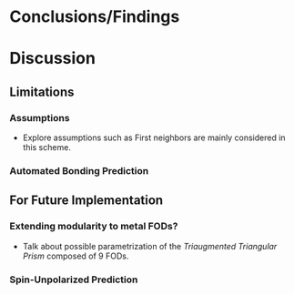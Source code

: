 # Conclusions/Findings
# Discussion

## Limitations
### Assumptions
- Explore assumptions such as First neighbors are mainly considered in this scheme.
  
### Automated Bonding Prediction

## For Future Implementation
### Extending modularity to metal FODs?
- Talk about possible parametrization of the *Triaugmented Triangular Prism* composed of 9 FODs.

### Spin-Unpolarized Prediction
